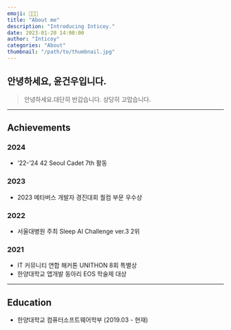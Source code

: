```yaml
---
emoji: 👨🏻‍💻
title: "About me"
description: "Introducing Inticoy."
date: 2023-01-20 14:00:00
author: "Inticoy"
categories: "About"
thumbnail: "/path/to/thumbnail.jpg"
---
```


## 안녕하세요, 윤건우입니다.

> 안녕하세요.대단히 반갑습니다. 상당히 고맙습니다.

---

## Achievements

### 2024

- ‘22-’24 42 Seoul Cadet 7th 활동

### 2023

- 2023 메타버스 개발자 경진대회 퀄컴 부문 우수상

### 2022

- 서울대병원 주최 Sleep AI Challenge ver.3 2위

### 2021

- IT 커뮤니티 연합 해커톤 UNITHON 8회 특별상
- 한양대학교 앱개발 동아리 EOS 학술제 대상

---

## Education

- 한양대학교 컴퓨터소프트웨어학부 (2019.03 - 현재)
